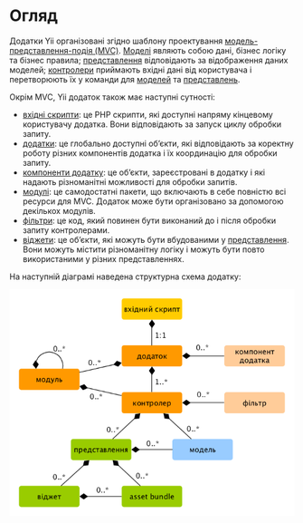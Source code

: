 Огляд
=====

Додатки Yii організовані згідно шаблону проектування 
[модель-представлення-подія (MVC)](http://uk.wikipedia.org/wiki/Модель-вид-контролер).
[Моделі](structure-models.md) являють собою дані, бізнес логіку та бізнес правила; 
[представлення](structure-views.md) відповідають за відображення даних моделей;
[контролери](structure-controllers.md) приймають вхідні дані від користувача і перетворюють їх у команди для
[моделей](structure-models.md) та [представлень](structure-views.md).

Окрім MVC, Yii додаток також має наступні сутності:

* [вхідні скрипти](structure-entry-scripts.md): це PHP скрипти, які доступні напряму кінцевому користувачу додатка.
  Вони відповідають за запуск циклу обробки запиту.
* [додатки](structure-applications.md): це глобально доступні об’єкти, які відповідають за коректну роботу різних 
  компонентів додатка і їх координацію для обробки запиту.
* [компоненти додатку](structure-application-components.md): це об’єкти, зареєстровані в додатку і які надають
  різноманітні можливості для обробки запитів.
* [модулі](structure-modules.md): це самодостатні пакети, що включають в себе повністю всі ресурси для MVC.
  Додаток може бути організовано за допомогою декількох модулів.
* [фільтри](structure-filters.md): це код, який повинен бути виконаний до і після обробки запиту контролерами.
* [віджети](structure-widgets.md): це об’єкти, які можуть бути вбудованими у [представлення](structure-views.md).
  Вони можуть містити різноманітну логіку і можуть бути повто використаними у різних представленнях.

На наступній діаграмі наведена структурна схема додатку:

![Статична структура додатку](images/application-structure.png)
